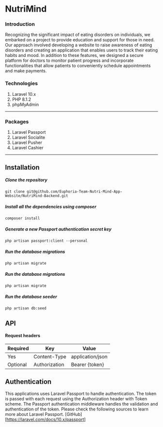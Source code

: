 # NutriMind


### Introduction
Recognizing the significant impact of eating disorders on individuals, we embarked on a project
to provide education and support for those in need. Our approach involved developing a website
to raise awareness of eating disorders and creating an application that enables users to track
their eating habits and mood. In addition to these features, we designed a secure platform for
doctors to monitor patient progress and incorporate functionalities that allow patients to
conveniently schedule appointments and make payments.

### Technologies
1. Laravel 10.x
2. PHP 8.1.2
3. phpMyAdmin

---


### Packages
1. Laravel Passport
2. Laravel Socialite
3. Laravel Pusher
4. Laravel Cashier

---


## Installation

##### Clone the repository
```
git clone git@github.com/Euphoria-Team-Nutri-Mind-App-Website/NutriMind-Backend.git

```

##### Install all the dependencies using composer


```
composer install

```

##### Generate a new Passport authentication secret key


```
php artisan passport:client --personal

```

##### Run the database migrations


```
php artisan migrate

```

##### Run the database migrations


```
php artisan migrate

```

##### Run the database seeder


```
php artisan db:seed

```

## API

#### Request headers

| Required | Key | Value |
|----------|----------|----------|
| Yes    | Content-Type    | application/json |
| Optional    | Authorization     | Bearer {token} |

## Authentication
This applications uses Laravel Passport to handle authentication. The token is passed with each request using the Authorization header with Token scheme. The Passport authentication middleware handles the validation and authentication of the token. Please check the following sources to learn more about Laravel Passport.
[GitHub][https://laravel.com/docs/10.x/passport]
